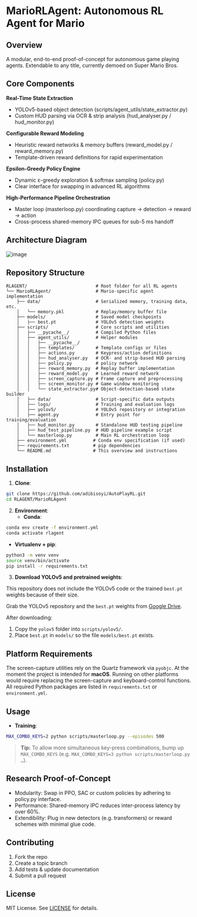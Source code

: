 # MarioRLAgent: Autonomous RL Agent for Mario

## Overview

A modular, end-to-end proof-of-concept for autonomous game playing agents. Extendable to any title, currently demoed on Super Mario Bros.

## Core Components

**Real-Time State Extraction**  
  - YOLOv5-based object detection (scripts/agent_utils/state_extractor.py)  
  - Custom HUD parsing via OCR & strip analysis (hud_analyser.py / hud_monitor.py)  

**Configurable Reward Modeling**  
  - Heuristic reward networks & memory buffers (reward_model.py / reward_memory.py)  
  - Template-driven reward definitions for rapid experimentation  

**Epsilon-Greedy Policy Engine**  
  - Dynamic ε-greedy exploration & softmax sampling (policy.py)  
  - Clear interface for swapping in advanced RL algorithms  

**High-Performance Pipeline Orchestration**  
  - Master loop (masterloop.py) coordinating capture → detection → reward → action  
  - Cross-process shared-memory IPC queues for sub-5 ms handoff  

## Architecture Diagram
![image](https://github.com/user-attachments/assets/49ed442e-aa25-4ab0-b85a-d55bd659bacc)


## Repository Structure
```
RLAGENT/                          # Root folder for all RL agents
└── MarioRLAgent/                 # Mario-specific agent implementation
    ├── data/                     # Serialized memory, training data, etc.
    │   └── memory.pkl            # Replay/memory buffer file
    ├── models/                   # Saved model checkpoints
    │   ├── best.pt               # YOLOv5 detection weights
    ├── scripts/                  # Core scripts and utilities
    │   ├── __pycache__/          # Compiled Python files
    │   ├── agent_utils/          # Helper modules
    │   │   ├── __pycache__/
    │   │   ├── templates/        # Template configs or files
    │   │   ├── actions.py        # Keypress/action definitions
    │   │   ├── hud_analyser.py   # OCR- and strip-based HUD parsing
    │   │   ├── policy.py         # policy network
    │   │   ├── reward_memory.py  # Replay buffer implementation
    │   │   ├── reward_model.py   # Learned reward network
    │   │   ├── screen_capture.py # Frame capture and preprocessing
    │   │   ├── screen_monitor.py # Game window monitoring
    │   │   └── state_extractor.py# Object-detection-based state builder
    │   ├── data/                 # Script-specific data outputs
    │   ├── logs/                 # Training and evaluation logs
    │   ├── yolov5/               # YOLOv5 repository or integration
    │   ├── agent.py              # Entry point for training/evaluation
    │   ├── hud_monitor.py        # Standalone HUD testing pipeline
    │   ├── hud_test_pipeline.py  # HUD pipeline example script
    │   └── masterloop.py         # Main RL orchestration loop
    ├── environment.yml          # Conda env specification (if used)
    ├── requirements.txt         # pip dependencies
    └── README.md                # This overview and instructions
```

## Installation

1. **Clone**:

```bash
git clone https://github.com/adibisoyi/AutoPlayRL.git
cd RLAGENT/MarioRLAgent
```
2. **Environment**:
   - **Conda**:
```bash
conda env create -f environment.yml
conda activate rlagent
```

 - **Virtualenv + pip**:

```bash
python3 -m venv venv
source venv/bin/activate
pip install -r requirements.txt
```
3. **Download YOLOv5 and pretrained weights**:

This repository does not include the YOLOv5 code or the trained `best.pt` weights because of their size.  

Grab the YOLOv5 repository and the `best.pt` weights from [Google Drive](https://drive.google.com/drive/folders/1DHswa77ZItY7tJHxB_ejbhvlIkoMAFrm?usp=drive_link).

After downloading:
1. Copy the `yolov5` folder into `scripts/yolov5/`.
2. Place `best.pt` in `models/` so the file `models/best.pt` exists.

## Platform Requirements

The screen-capture utilities rely on the Quartz framework via `pyobjc`. At the moment the project is intended for **macOS**. Running on other platforms would require replacing the screen-capture and keyboard-control functions. All required Python packages are listed in `requirements.txt` or `environment.yml`.

## Usage
- **Training**:
```bash
MAX_COMBO_KEYS=2 python scripts/masterloop.py --episodes 500
```
> **Tip:** To allow more simultaneous key-press combinations, bump up `MAX_COMBO_KEYS` (e.g. `MAX_COMBO_KEYS=3 python scripts/masterloop.py …`).

## Research Proof-of-Concept
  - Modularity: Swap in PPO, SAC or custom policies by adhering to policy.py interface.
  -	Performance: Shared-memory IPC reduces inter-process latency by over 60%.
  -	Extendibility: Plug in new detectors (e.g. transformers) or reward schemes with minimal glue code.


## Contributing

1.	Fork the repo
2.	Create a topic branch
3.	Add tests & update documentation
4.	Submit a pull request

## License

MIT License. See [LICENSE](LICENSE) for details.
